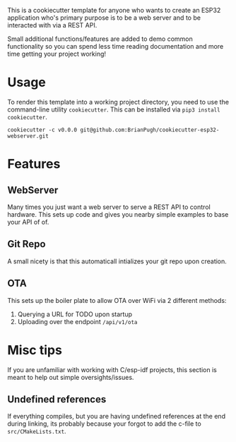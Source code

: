 This is a cookiecutter template for anyone who wants to create an ESP32 application
who's primary purpose is to be a web server and to be interacted with via a REST
API.

Small additional functions/features are added to demo common functionality
so you can spend less time reading documentation and more time getting
your project working!


# Usage
To render this template into a working project directory, you need to use the
command-line utility `cookiecutter`. This can be installed via `pip3 install cookiecutter`.

```
cookiecutter -c v0.0.0 git@github.com:BrianPugh/cookiecutter-esp32-webserver.git
```

# Features

## WebServer
Many times you just want a web server to serve a REST API to control hardware.
This sets up code and gives you nearby simple examples to base your API of of.

## Git Repo
A small nicety is that this automaticall intializes your git repo upon
creation.

## OTA
This sets up the boiler plate to allow OTA over WiFi via 2 different methods:

1. Querying a URL for TODO upon startup 
2. Uploading over the endpoint `/api/v1/ota`

# Misc tips

If you are unfamiliar with working with C/esp-idf projects, this section is 
meant to help out simple oversights/issues.

## Undefined references
If everything compiles, but you are having undefined references at the end
during linking, its probably because your forgot to add the c-file to 
`src/CMakeLists.txt`.
